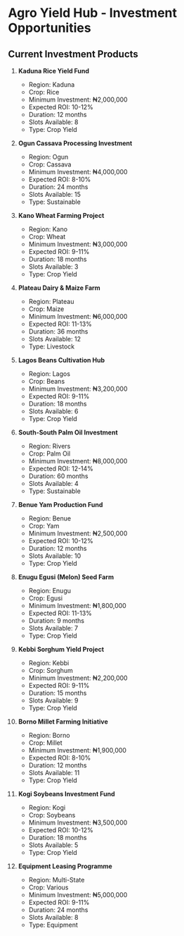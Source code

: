 # Agro Yield Hub - Investment Opportunities

## Current Investment Products

1. **Kaduna Rice Yield Fund**
   - Region: Kaduna
   - Crop: Rice
   - Minimum Investment: ₦2,000,000
   - Expected ROI: 10-12%
   - Duration: 12 months
   - Slots Available: 8
   - Type: Crop Yield

2. **Ogun Cassava Processing Investment**
   - Region: Ogun
   - Crop: Cassava
   - Minimum Investment: ₦4,000,000
   - Expected ROI: 8-10%
   - Duration: 24 months
   - Slots Available: 15
   - Type: Sustainable

3. **Kano Wheat Farming Project**
   - Region: Kano
   - Crop: Wheat
   - Minimum Investment: ₦3,000,000
   - Expected ROI: 9-11%
   - Duration: 18 months
   - Slots Available: 3
   - Type: Crop Yield

4. **Plateau Dairy & Maize Farm**
   - Region: Plateau
   - Crop: Maize
   - Minimum Investment: ₦6,000,000
   - Expected ROI: 11-13%
   - Duration: 36 months
   - Slots Available: 12
   - Type: Livestock

5. **Lagos Beans Cultivation Hub**
   - Region: Lagos
   - Crop: Beans
   - Minimum Investment: ₦3,200,000
   - Expected ROI: 9-11%
   - Duration: 18 months
   - Slots Available: 6
   - Type: Crop Yield

6. **South-South Palm Oil Investment**
   - Region: Rivers
   - Crop: Palm Oil
   - Minimum Investment: ₦8,000,000
   - Expected ROI: 12-14%
   - Duration: 60 months
   - Slots Available: 4
   - Type: Sustainable

7. **Benue Yam Production Fund**
   - Region: Benue
   - Crop: Yam
   - Minimum Investment: ₦2,500,000
   - Expected ROI: 10-12%
   - Duration: 12 months
   - Slots Available: 10
   - Type: Crop Yield

8. **Enugu Egusi (Melon) Seed Farm**
   - Region: Enugu
   - Crop: Egusi
   - Minimum Investment: ₦1,800,000
   - Expected ROI: 11-13%
   - Duration: 9 months
   - Slots Available: 7
   - Type: Crop Yield

9. **Kebbi Sorghum Yield Project**
   - Region: Kebbi
   - Crop: Sorghum
   - Minimum Investment: ₦2,200,000
   - Expected ROI: 9-11%
   - Duration: 15 months
   - Slots Available: 9
   - Type: Crop Yield

10. **Borno Millet Farming Initiative**
    - Region: Borno
    - Crop: Millet
    - Minimum Investment: ₦1,900,000
    - Expected ROI: 8-10%
    - Duration: 12 months
    - Slots Available: 11
    - Type: Crop Yield

11. **Kogi Soybeans Investment Fund**
    - Region: Kogi
    - Crop: Soybeans
    - Minimum Investment: ₦3,500,000
    - Expected ROI: 10-12%
    - Duration: 18 months
    - Slots Available: 5
    - Type: Crop Yield

12. **Equipment Leasing Programme**
    - Region: Multi-State
    - Crop: Various
    - Minimum Investment: ₦5,000,000
    - Expected ROI: 9-11%
    - Duration: 24 months
    - Slots Available: 8
    - Type: Equipment